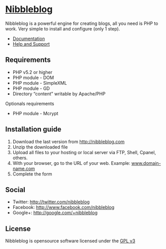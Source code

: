[Nibbleblog](http://www.nibbleblog.com/)
================================================

Nibbleblog is a powerful engine for creating blogs, all you need is PHP to work. Very simple to install and configure (only 1 step).

- [Documentation](http://docs.nibbleblog.com/)
- [Help and Support](http://forum.nibbleblog.com/)

Requirements
------------

* PHP v5.2 or higher
* PHP module - DOM
* PHP module - SimpleXML
* PHP module - GD
* Directory “content” writable by Apache/PHP

Optionals requirements

* PHP module - Mcrypt

Installation guide
------------------

1. Download the last version from http://nibbleblog.com
2. Unzip the downloaded file
3. Upload all files to your hosting or local server via FTP, Shell, Cpanel, others.
4. With your browser, go to the URL of your web. Example: www.domain-name.com
5. Complete the form

Social
------
* Twitter: http://twitter.com/nibbleblog
* Facebook: http://www.facebook.com/nibbleblog
* Google+: http://google.com/+nibbleblog

License
-------
Nibbleblog is opensource software licensed under the [GPL v3](http://www.gnu.org/licenses/gpl-3.0.txt)
